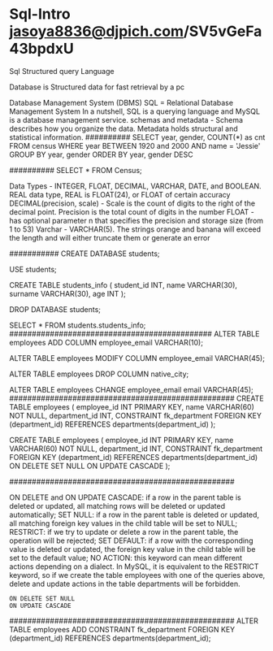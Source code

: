 # Sql-Intro jasoya8836@djpich.com/SV5vGeFa43bpdxU
Sql Structured query Language 

Database is Structured data for fast retrieval by a pc

Database Management System (DBMS)
SQL = Relational Database Management System
In a nutshell, SQL is a querying language and MySQL is a database management service.
schemas and metadata - Schema describes how you organize the data. 
                       Metadata holds structural and statistical information.
##########
SELECT
  year, gender, COUNT(*) as cnt
FROM
  census
WHERE
  year BETWEEN 1920 and 2000
  AND name = 'Jessie'
GROUP BY
  year, gender
ORDER BY
  year, gender DESC
  
##########
SELECT * FROM Census;

Data Types - INTEGER, FLOAT, DECIMAL, VARCHAR, DATE, and BOOLEAN. REAL data type, REAL is FLOAT(24), or FLOAT of certain accuracy
DECIMAL(precision, scale) - Scale is the count of digits to the right of the decimal point.
                            Precision is the total count of digits in the number
FLOAT - has optional parameter n that specifies the precision and storage size (from 1 to 53) 
Varchar - VARCHAR(5). The strings orange and banana will exceed the length and will either truncate them or generate an error
 

###########
CREATE DATABASE students;

USE students;

CREATE TABLE students_info (
	student_id INT,
    name VARCHAR(30),
    surname VARCHAR(30),
    age INT
 );   
    
DROP DATABASE students;

SELECT * FROM students.students_info;
#############################################
ALTER TABLE employees 
ADD COLUMN employee_email VARCHAR(10);

ALTER TABLE employees 
MODIFY COLUMN employee_email VARCHAR(45); 

ALTER TABLE employees 
DROP COLUMN native_city; 

ALTER TABLE employees
CHANGE employee_email email VARCHAR(45); 
##################################################
CREATE TABLE employees (
    employee_id INT PRIMARY KEY,
    name VARCHAR(60) NOT NULL, 
    department_id INT,
    CONSTRAINT fk_department FOREIGN KEY (department_id)
    REFERENCES departments(department_id)
); 

CREATE TABLE employees (
    employee_id INT PRIMARY KEY,
    name VARCHAR(60) NOT NULL, 
    department_id INT,
    CONSTRAINT fk_department FOREIGN KEY (department_id)
    REFERENCES departments(department_id)
    ON DELETE SET NULL
    ON UPDATE CASCADE
); 

##################################################

ON DELETE and ON UPDATE
CASCADE: if a row in the parent table is deleted or updated, all matching rows will be deleted or updated automatically;
SET NULL: if a row in the parent table is deleted or updated, all matching foreign key values in the child table will be set to NULL;
RESTRICT: if we try to update or delete a row in the parent table, the operation will be rejected;
SET DEFAULT: if a row with the corresponding value is deleted or updated, the foreign key value in the child table will be set to the default value;
NO ACTION: this keyword can mean different actions depending on a dialect. In MySQL, it is equivalent to the RESTRICT keyword, so if we create the table employees with one of the queries above, delete and update actions in the table departments will be forbidden.

    ON DELETE SET NULL
    ON UPDATE CASCADE
    
##################################################
ALTER TABLE employees
ADD CONSTRAINT fk_department FOREIGN KEY (department_id)
REFERENCES departments(department_id);
    
    
